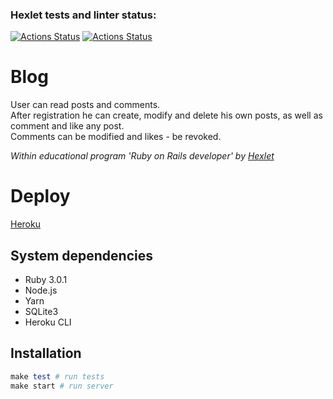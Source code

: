 ### Hexlet tests and linter status:
[![Actions Status](https://github.com/ponttor/rails-project-lvl2/workflows/hexlet-check/badge.svg)](https://github.com/ponttor/rails-project-lvl2/actions)
[![Actions Status](https://github.com/ponttor/rails-project-lvl2/workflows/lint-test/badge.svg)](https://github.com/ponttor/rails-project-lvl2/actions)

# Blog

User can read posts and comments.  
After registration he can create, modify and delete his own posts, as well as comment and like any post.  
Comments can be modified and likes - be revoked.

*Within educational program 'Ruby on Rails developer' by [Hexlet](https://ru.hexlet.io/)*

# Deploy

[Heroku](https://gentle-bayou-16285.herokuapp.com)

## System dependencies

- Ruby 3.0.1
- Node.js
- Yarn
- SQLite3
- Heroku CLI

## Installation

```ruby
make test # run tests
make start # run server

```


